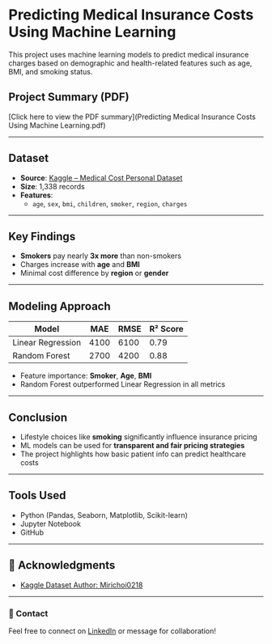 #  Predicting Medical Insurance Costs Using Machine Learning

This project uses machine learning models to predict medical insurance charges based on demographic and health-related features such as age, BMI, and smoking status.

##  Project Summary (PDF)

 [Click here to view the PDF summary](Predicting Medical Insurance Costs Using Machine Learning.pdf)

---

##  Dataset

- **Source**: [Kaggle – Medical Cost Personal Dataset](https://www.kaggle.com/datasets/mirichoi0218/insurance)
- **Size**: 1,338 records
- **Features**:
  - `age`, `sex`, `bmi`, `children`, `smoker`, `region`, `charges`

---

## Key Findings

- **Smokers** pay nearly **3x more** than non-smokers
- Charges increase with **age** and **BMI**
- Minimal cost difference by **region** or **gender**

---

##  Modeling Approach

| Model             | MAE  | RMSE | R² Score |
| ----------------- | ---- | ---- | -------- |
| Linear Regression | 4100 | 6100 | 0.79     |
| Random Forest     | 2700 | 4200 | 0.88     |

- Feature importance: **Smoker**, **Age**, **BMI**
- Random Forest outperformed Linear Regression in all metrics

---

##  Conclusion

- Lifestyle choices like **smoking** significantly influence insurance pricing
- ML models can be used for **transparent and fair pricing strategies**
- The project highlights how basic patient info can predict healthcare costs

---

##  Tools Used

- Python (Pandas, Seaborn, Matplotlib, Scikit-learn)
- Jupyter Notebook
- GitHub

---




## 🙌 Acknowledgments

- [Kaggle Dataset Author: Mirichoi0218](https://www.kaggle.com/datasets/mirichoi0218/insurance)

---

### 📌 Contact

Feel free to connect on [LinkedIn](https://www.linkedin.com/in/saubia-aimen-456a7321a/) or message for collaboration!
